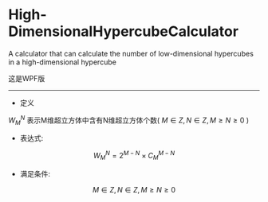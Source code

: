 # High-DimensionalHypercubeCalculator
A calculator that can calculate the number of low-dimensional hypercubes in a high-dimensional hypercube

这是WPF版

---

* 定义

$W _{M}^{N}$ 表示M维超立方体中含有N维超立方体个数( $M\in Z,N\in Z,M\ge N\ge 0$ )

* 表达式:

$$W_{M}^{N} = 2^{M-N} \times C_{M}^{M-N}$$

* 满足条件:

$$M\in Z,N\in Z,M\ge N\ge 0$$




